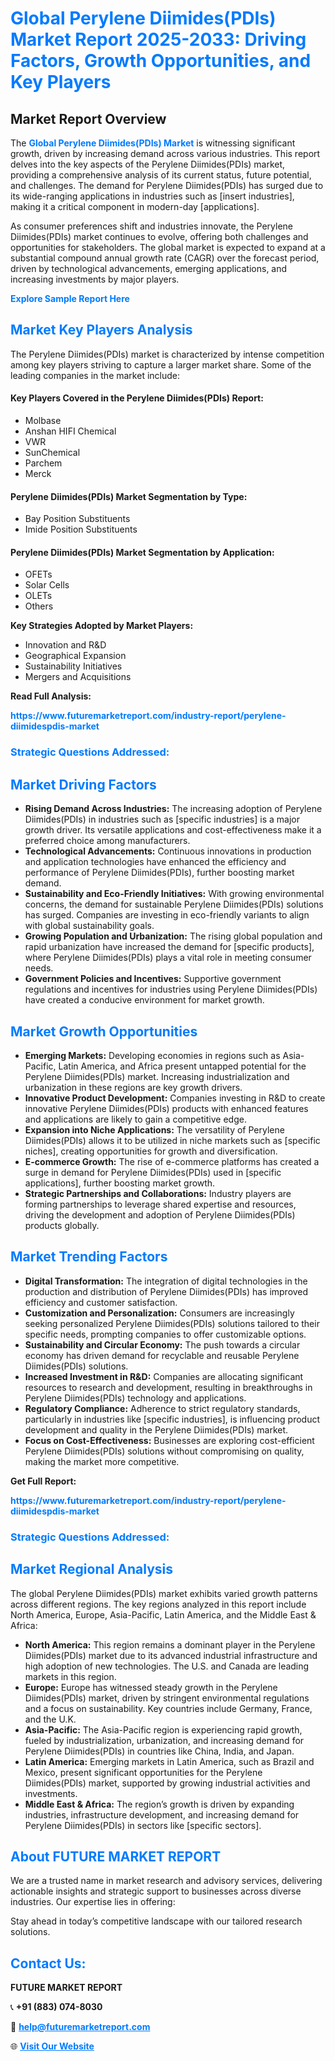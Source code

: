 <h1 style="color: #007BFF;">Global Perylene Diimides(PDIs) Market Report 2025-2033: Driving Factors, Growth Opportunities, and Key Players</h1>

<section id="overview">
<h2>Market Report Overview</h2>
<p>The <a href="https://www.futuremarketreport.com/industry-report/perylene-diimidespdis-market" style="color: #007BFF; text-decoration: none;"><strong>Global Perylene Diimides(PDIs) Market</strong></a> is witnessing significant growth, driven by increasing demand across various industries. This report delves into the key aspects of the Perylene Diimides(PDIs) market, providing a comprehensive analysis of its current status, future potential, and challenges. The demand for Perylene Diimides(PDIs) has surged due to its wide-ranging applications in industries such as [insert industries], making it a critical component in modern-day [applications].</p>
<p>As consumer preferences shift and industries innovate, the Perylene Diimides(PDIs) market continues to evolve, offering both challenges and opportunities for stakeholders. The global market is expected to expand at a substantial compound annual growth rate (CAGR) over the forecast period, driven by technological advancements, emerging applications, and increasing investments by major players.</p>
</section>

<section id="overview">
<p><a href="https://www.futuremarketreport.com/request-sample/reportId=61367" style="color: #007BFF; text-decoration: none;"><strong>Explore Sample Report Here</strong></a></p>
</section>

<section id="key-players">
<h2 style="color: #007BFF;">Market Key Players Analysis</h2>
<p>The Perylene Diimides(PDIs) market is characterized by intense competition among key players striving to capture a larger market share. Some of the leading companies in the market include:</p>
<h4>Key Players Covered in the Perylene Diimides(PDIs) Report:</h4>
<ul><li>Molbase</li><li>Anshan HIFI Chemical</li><li>VWR</li><li>SunChemical</li><li>Parchem</li><li>Merck</li></ul>
<h4>Perylene Diimides(PDIs) Market Segmentation by Type:</h4>
<ul><li>Bay Position Substituents</li><li>Imide Position Substituents</li></ul>

<h4>Perylene Diimides(PDIs) Market Segmentation by Application:</h4>
<ul><li>OFETs</li><li>Solar Cells</li><li>OLETs</li><li>Others</li></ul>
<p><strong>Key Strategies Adopted by Market Players:</strong></p>
<ul>
<li>Innovation and R&D</li>
<li>Geographical Expansion</li>
<li>Sustainability Initiatives</li>
<li>Mergers and Acquisitions</li>
</ul>
</section>

<section>
<p><strong>Read Full Analysis: </strong></p><a href="https://www.futuremarketreport.com/industry-report/perylene-diimidespdis-market" style="color: #007BFF; text-decoration: none;"><strong>https://www.futuremarketreport.com/industry-report/perylene-diimidespdis-market</strong></a>
<h3 style="color: #007BFF;">Strategic Questions Addressed:</h3>
</section>

<section id="driving-factors">
<h2 style="color: #007BFF;">Market Driving Factors</h2>
<ul>
<li><strong>Rising Demand Across Industries:</strong> The increasing adoption of Perylene Diimides(PDIs) in industries such as [specific industries] is a major growth driver. Its versatile applications and cost-effectiveness make it a preferred choice among manufacturers.</li>
<li><strong>Technological Advancements:</strong> Continuous innovations in production and application technologies have enhanced the efficiency and performance of Perylene Diimides(PDIs), further boosting market demand.</li>
<li><strong>Sustainability and Eco-Friendly Initiatives:</strong> With growing environmental concerns, the demand for sustainable Perylene Diimides(PDIs) solutions has surged. Companies are investing in eco-friendly variants to align with global sustainability goals.</li>
<li><strong>Growing Population and Urbanization:</strong> The rising global population and rapid urbanization have increased the demand for [specific products], where Perylene Diimides(PDIs) plays a vital role in meeting consumer needs.</li>
<li><strong>Government Policies and Incentives:</strong> Supportive government regulations and incentives for industries using Perylene Diimides(PDIs) have created a conducive environment for market growth.</li>
</ul>
</section>

<section id="growth-opportunities">
<h2 style="color: #007BFF;">Market Growth Opportunities</h2>
<ul>
<li><strong>Emerging Markets:</strong> Developing economies in regions such as Asia-Pacific, Latin America, and Africa present untapped potential for the Perylene Diimides(PDIs) market. Increasing industrialization and urbanization in these regions are key growth drivers.</li>
<li><strong>Innovative Product Development:</strong> Companies investing in R&D to create innovative Perylene Diimides(PDIs) products with enhanced features and applications are likely to gain a competitive edge.</li>
<li><strong>Expansion into Niche Applications:</strong> The versatility of Perylene Diimides(PDIs) allows it to be utilized in niche markets such as [specific niches], creating opportunities for growth and diversification.</li>
<li><strong>E-commerce Growth:</strong> The rise of e-commerce platforms has created a surge in demand for Perylene Diimides(PDIs) used in [specific applications], further boosting market growth.</li>
<li><strong>Strategic Partnerships and Collaborations:</strong> Industry players are forming partnerships to leverage shared expertise and resources, driving the development and adoption of Perylene Diimides(PDIs) products globally.</li>
</ul>
</section>

<section id="trending-factors">
<h2 style="color: #007BFF;">Market Trending Factors</h2>
<ul>
<li><strong>Digital Transformation:</strong> The integration of digital technologies in the production and distribution of Perylene Diimides(PDIs) has improved efficiency and customer satisfaction.</li>
<li><strong>Customization and Personalization:</strong> Consumers are increasingly seeking personalized Perylene Diimides(PDIs) solutions tailored to their specific needs, prompting companies to offer customizable options.</li>
<li><strong>Sustainability and Circular Economy:</strong> The push towards a circular economy has driven demand for recyclable and reusable Perylene Diimides(PDIs) solutions.</li>
<li><strong>Increased Investment in R&D:</strong> Companies are allocating significant resources to research and development, resulting in breakthroughs in Perylene Diimides(PDIs) technology and applications.</li>
<li><strong>Regulatory Compliance:</strong> Adherence to strict regulatory standards, particularly in industries like [specific industries], is influencing product development and quality in the Perylene Diimides(PDIs) market.</li>
<li><strong>Focus on Cost-Effectiveness:</strong> Businesses are exploring cost-efficient Perylene Diimides(PDIs) solutions without compromising on quality, making the market more competitive.</li>
</ul>
</section>

<section>
<p><strong>Get Full Report: </strong></p><a href="https://www.futuremarketreport.com/industry-report/perylene-diimidespdis-market" style="color: #007BFF; text-decoration: none;"><strong>https://www.futuremarketreport.com/industry-report/perylene-diimidespdis-market</strong></a>
<h3 style="color: #007BFF;">Strategic Questions Addressed:</h3>
</section>


<section id="regional-analysis">
<h2 style="color: #007BFF;">Market Regional Analysis</h2>
<p>The global Perylene Diimides(PDIs) market exhibits varied growth patterns across different regions. The key regions analyzed in this report include North America, Europe, Asia-Pacific, Latin America, and the Middle East & Africa:</p>
<ul>
<li><strong>North America:</strong> This region remains a dominant player in the Perylene Diimides(PDIs) market due to its advanced industrial infrastructure and high adoption of new technologies. The U.S. and Canada are leading markets in this region.</li>
<li><strong>Europe:</strong> Europe has witnessed steady growth in the Perylene Diimides(PDIs) market, driven by stringent environmental regulations and a focus on sustainability. Key countries include Germany, France, and the U.K.</li>
<li><strong>Asia-Pacific:</strong> The Asia-Pacific region is experiencing rapid growth, fueled by industrialization, urbanization, and increasing demand for Perylene Diimides(PDIs) in countries like China, India, and Japan.</li>
<li><strong>Latin America:</strong> Emerging markets in Latin America, such as Brazil and Mexico, present significant opportunities for the Perylene Diimides(PDIs) market, supported by growing industrial activities and investments.</li>
<li><strong>Middle East & Africa:</strong> The region’s growth is driven by expanding industries, infrastructure development, and increasing demand for Perylene Diimides(PDIs) in sectors like [specific sectors].</li>
</ul>
</section>

<footer>
<h2 style="color: #007BFF;">About FUTURE MARKET REPORT</h2>
<p>We are a trusted name in market research and advisory services, delivering actionable insights and strategic support to businesses across diverse industries. Our expertise lies in offering:</p>

<p>Stay ahead in today’s competitive landscape with our tailored research solutions.</p>

<h2 style="color: #007BFF;">Contact Us:</h2>
<p><strong>FUTURE MARKET REPORT</strong></p>
<p>📞 <strong>+91 (883) 074-8030</strong></p>
<p>📧 <strong><a href="mailto:help@futuremarketreport.com" style="color: #007BFF;">help@futuremarketreport.com</a></strong></p>
<p>🌐 <strong><a href="https://www.futuremarketreport.com/" style="color: #007BFF;">Visit Our Website</a></strong></p>
</footer>